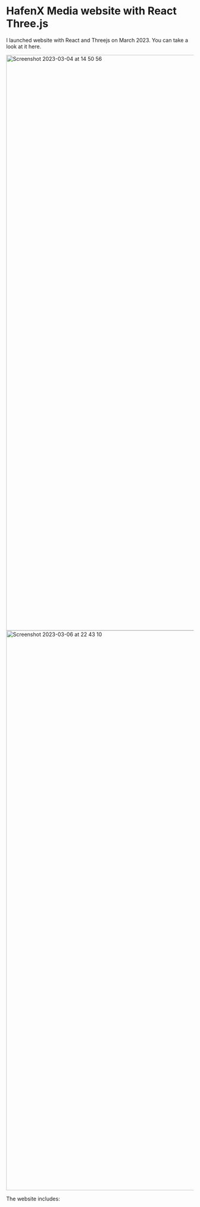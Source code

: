 # HafenX Media website with React Three.js

I launched website with React and Threejs on March 2023. You can take a look at it here.


<img width="1545" alt="Screenshot 2023-03-04 at 14 50 56" src="https://user-images.githubusercontent.com/77645494/222906206-56116443-2353-46ea-9dd3-4c500fc26558.png">

<img width="1503" alt="Screenshot 2023-03-06 at 22 43 10" src="https://user-images.githubusercontent.com/77645494/223239648-1ef36639-b8ae-4cef-8132-a0a8e6c3dbb1.png">


The website includes:



